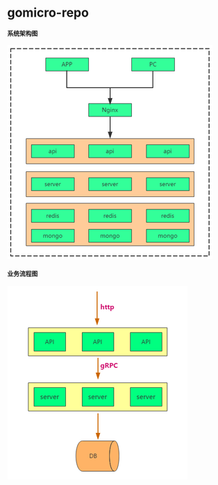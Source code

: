 # gomicro-repo

#### 系统架构图

![系统架构图](https://github.com/guobingithub/gomicro-repo/blob/master/image/系统架构图.png) 

#### 业务流程图

![业务流程图](https://github.com/guobingithub/gomicro-repo/blob/master/image/%E4%B8%9A%E5%8A%A1%E6%B5%81%E7%A8%8B%E5%9B%BE.png) 

